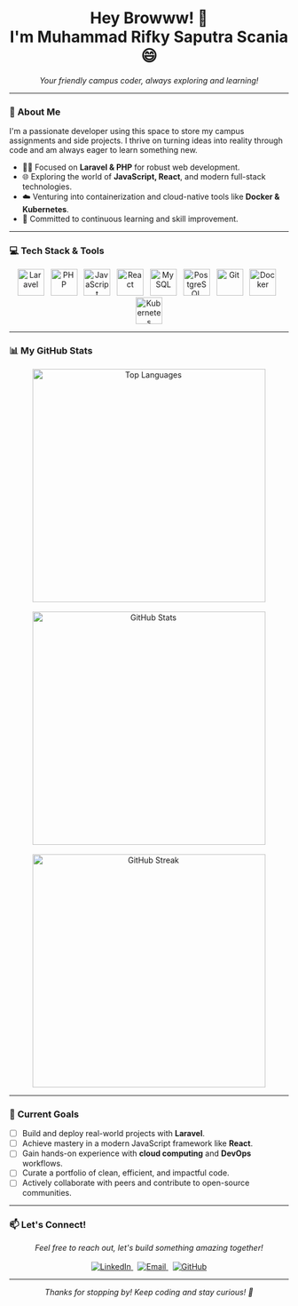 <div align="center">
  <h1>
    Hey Browww! 🚀<br/>
    I'm Muhammad Rifky Saputra Scania 😄
  </h1>
  <i>Your friendly campus coder, always exploring and learning!</i>
</div>

---

### 🤔 **About Me**
<p>
  I'm a passionate developer using this space to store my campus assignments and side projects. I thrive on turning ideas into reality through code and am always eager to learn something new.
</p>

- 👨‍💻 Focused on **Laravel & PHP** for robust web development.
- 🌐 Exploring the world of **JavaScript, React**, and modern full-stack technologies.
- ☁️ Venturing into containerization and cloud-native tools like **Docker & Kubernetes**.
- 🎯 Committed to continuous learning and skill improvement.

---

### 💻 **Tech Stack & Tools**

<p align="center">
  <a href="https://laravel.com" target="_blank" rel="noreferrer"><img src="https://cdn.jsdelivr.net/gh/devicons/devicon/icons/laravel/laravel-original.svg" alt="Laravel" width="48" height="48"/></a> &nbsp;
  <a href="https://www.php.net" target="_blank" rel="noreferrer"><img src="https://cdn.jsdelivr.net/gh/devicons/devicon/icons/php/php-original.svg" alt="PHP" width="48" height="48"/></a> &nbsp;
  <a href="https://developer.mozilla.org/en-US/docs/Web/JavaScript" target="_blank" rel="noreferrer"><img src="https://cdn.jsdelivr.net/gh/devicons/devicon/icons/javascript/javascript-original.svg" alt="JavaScript" width="48" height="48"/></a> &nbsp;
  <a href="https://reactjs.org/" target="_blank" rel="noreferrer"><img src="https://cdn.jsdelivr.net/gh/devicons/devicon/icons/react/react-original.svg" alt="React" width="48" height="48"/></a> &nbsp;
  <a href="https://www.mysql.com/" target="_blank" rel="noreferrer"><img src="https://cdn.jsdelivr.net/gh/devicons/devicon/icons/mysql/mysql-original.svg" alt="MySQL" width="48" height="48"/></a> &nbsp;
  <a href="https://www.postgresql.org" target="_blank" rel="noreferrer"><img src="https://cdn.jsdelivr.net/gh/devicons/devicon/icons/postgresql/postgresql-original.svg" alt="PostgreSQL" width="48" height="48"/></a> &nbsp;
  <a href="https://git-scm.com/" target="_blank" rel="noreferrer"><img src="https://cdn.jsdelivr.net/gh/devicons/devicon/icons/git/git-original.svg" alt="Git" width="48" height="48"/></a> &nbsp;
  <a href="https://www.docker.com/" target="_blank" rel="noreferrer"><img src="https://cdn.jsdelivr.net/gh/devicons/devicon/icons/docker/docker-original.svg" alt="Docker" width="48" height="48"/></a> &nbsp;
  <a href="https://kubernetes.io" target="_blank" rel="noreferrer"><img src="https://cdn.jsdelivr.net/gh/devicons/devicon/icons/kubernetes/kubernetes-plain.svg" alt="Kubernetes" width="48" height="48"/></a>
</p>

---

### 📊 **My GitHub Stats**

<p align="center">
  <img src="https://github-readme-stats.vercel.app/api/top-langs/?username=Justrifkyyy&layout=compact&theme=radical&langs_count=8" alt="Top Languages" width="420" />
  <br/><br/>
  <img src="https://github-readme-stats.vercel.app/api?username=Justrifkyyy&show_icons=true&theme=radical&include_all_commits=true&count_private=true" alt="GitHub Stats" width="420" />
  <br/><br/>
  <img src="https://github-readme-streak-stats.herokuapp.com/?user=Justrifkyyy&theme=radical" alt="GitHub Streak" width="420" />
</p>

---

### 🎯 **Current Goals**

- [ ] Build and deploy real-world projects with **Laravel**.
- [ ] Achieve mastery in a modern JavaScript framework like **React**.
- [ ] Gain hands-on experience with **cloud computing** and **DevOps** workflows.
- [ ] Curate a portfolio of clean, efficient, and impactful code.
- [ ] Actively collaborate with peers and contribute to open-source communities.

---

### 📫 **Let's Connect!**
<p align="center">
  <i>Feel free to reach out, let's build something amazing together!</i>
  <br/><br/>
  <a href="https://linkedin.com/in/muhammadrifkysc" target="_blank" rel="noreferrer">
    <img src="https://img.shields.io/badge/LinkedIn-0077B5?style=for-the-badge&logo=linkedin&logoColor=white" alt="LinkedIn"/>
  </a> &nbsp;
  <a href="mailto:muhammad.rifky@email.com" target="_blank" rel="noreferrer">
    <img src="https://img.shields.io/badge/Email-D14836?style=for-the-badge&logo=gmail&logoColor=white" alt="Email"/>
  </a> &nbsp;
  <a href="https://github.com/Justrifkyyy" target="_blank" rel="noreferrer">
    <img src="https://img.shields.io/badge/GitHub-181717?style=for-the-badge&logo=github&logoColor=white" alt="GitHub"/>
  </a>
</p>

---

<p align="center">
  <i>Thanks for stopping by! Keep coding and stay curious! 🚀</i>
</p>
